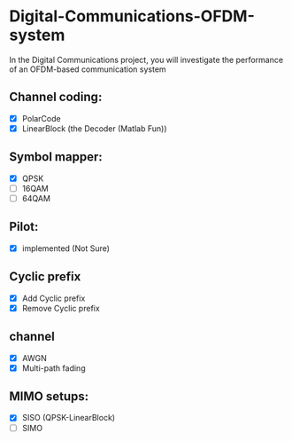 # Digital-Communications-OFDM-system
In the Digital Communications project, you will investigate the performance of an OFDM-based  communication system

## Channel coding:
- [X] PolarCode
- [x] LinearBlock (the Decoder (Matlab Fun))
## Symbol mapper:
- [x] QPSK
- [ ] 16QAM
- [ ] 64QAM
## Pilot:
- [x] implemented (Not Sure)
## Cyclic prefix
- [x] Add Cyclic prefix
- [x] Remove Cyclic prefix
## channel
- [x] AWGN
- [x] Multi-path fading 
## MIMO setups:
- [X] SISO (QPSK-LinearBlock)
- [ ] SIMO
